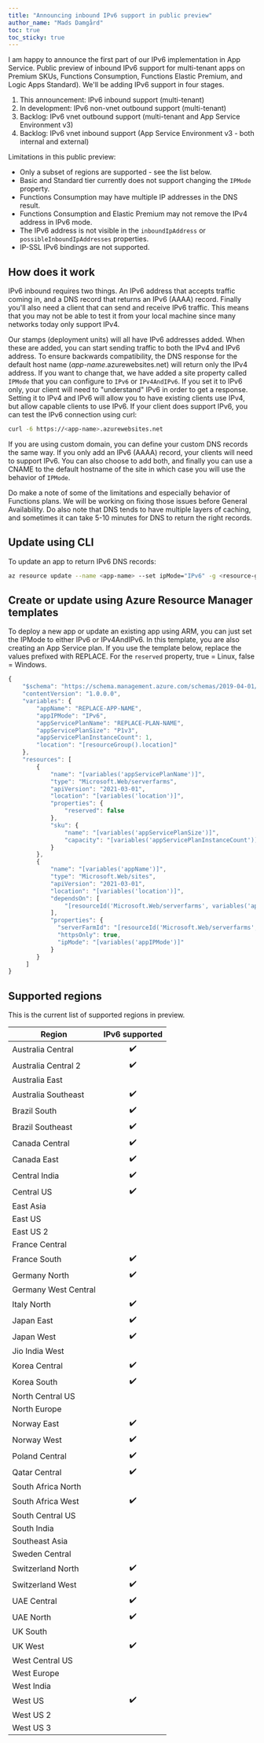 ```yaml
---
title: "Announcing inbound IPv6 support in public preview"
author_name: "Mads Damgård"
toc: true
toc_sticky: true
---
```


I am happy to announce the first part of our IPv6 implementation in App Service. Public preview of inbound IPv6 support for multi-tenant apps on Premium SKUs, Functions Consumption, Functions Elastic Premium, and Logic Apps Standard). We'll be adding IPv6 support in four stages.

1. This announcement: IPv6 inbound support (multi-tenant)
1. In development: IPv6 non-vnet outbound support (multi-tenant)
1. Backlog: IPv6 vnet outbound support (multi-tenant and App Service Environment v3)
1. Backlog: IPv6 vnet inbound support (App Service Environment v3 - both internal and external)

Limitations in this public preview:

* Only a subset of regions are supported - see the list below.
* Basic and Standard tier currently does not support changing the `IPMode` property.
* Functions Consumption may have multiple IP addresses in the DNS result.
* Functions Consumption and Elastic Premium may not remove the IPv4 address in IPv6 mode.
* The IPv6 address is not visible in the `inboundIpAddress` or `possibleInboundIpAddresses` properties.
* IP-SSL IPv6 bindings are not supported.

## How does it work

IPv6 inbound requires two things. An IPv6 address that accepts traffic coming in, and a DNS record that returns an IPv6 (AAAA) record. Finally you'll also need a client that can send and receive IPv6 traffic. This means that you may not be able to test it from your local machine since many networks today only support IPv4.

Our stamps (deployment units) will all have IPv6 addresses added. When these are added, you can start sending traffic to both the IPv4 and IPv6 address. To ensure backwards compatibility, the DNS response for the default host name (_app-name_.azurewebsites.net) will return only the IPv4 address. If you want to change that, we have added a site property called `IPMode` that you can configure to `IPv6` or `IPv4AndIPv6`. If you set it to IPv6 only, your client will need to "understand" IPv6 in order to get a response. Setting it to IPv4 and IPv6 will allow you to have existing clients use IPv4, but allow capable clients to use IPv6. If your client does support IPv6, you can test the IPv6 connection using curl:

```bash
curl -6 https://<app-name>.azurewebsites.net
```

If you are using custom domain, you can define your custom DNS records the same way. If you only add an IPv6 (AAAA) record, your clients will need to support IPv6. You can also choose to add both, and finally you can use a CNAME to the default hostname of the site in which case you will use the behavior of `IPMode`.

Do make a note of some of the limitations and especially behavior of Functions plans. We will be working on fixing those issues before General Availability. Do also note that DNS tends to have multiple layers of caching, and sometimes it can take 5-10 minutes for DNS to return the right records.

## Update using CLI

To update an app to return IPv6 DNS records:

```bash
az resource update --name <app-name> --set ipMode="IPv6" -g <resource-group-name> --resource-type "Microsoft.Web/sites"
```

## Create or update using Azure Resource Manager templates

To deploy a new app or update an existing app using ARM, you can just set the IPMode to either IPv6 or IPv4AndIPv6. In this template, you are also creating an App Service plan. If you use the template below, replace the values prefixed with REPLACE. For the `reserved` property, true = Linux, false = Windows.

```javascript
{
    "$schema": "https://schema.management.azure.com/schemas/2019-04-01/deploymentTemplate.json#",
    "contentVersion": "1.0.0.0",
    "variables": {
        "appName": "REPLACE-APP-NAME",
        "appIPMode": "IPv6",
        "appServicePlanName": "REPLACE-PLAN-NAME",
        "appServicePlanSize": "P1v3",
        "appServicePlanInstanceCount": 1,
        "location": "[resourceGroup().location]"
    },
    "resources": [
        {
            "name": "[variables('appServicePlanName')]",
            "type": "Microsoft.Web/serverfarms",
            "apiVersion": "2021-03-01",
            "location": "[variables('location')]",
            "properties": {
                "reserved": false
            },
            "sku": {
                "name": "[variables('appServicePlanSize')]",
                "capacity": "[variables('appServicePlanInstanceCount')]"
            }
        },
        {
            "name": "[variables('appName')]",
            "type": "Microsoft.Web/sites",
            "apiVersion": "2021-03-01",
            "location": "[variables('location')]",
            "dependsOn": [
                "[resourceId('Microsoft.Web/serverfarms', variables('appServicePlanName'))]"
            ],
            "properties": {
              "serverFarmId": "[resourceId('Microsoft.Web/serverfarms', variables('appServicePlanName'))]",
              "httpsOnly": true,
              "ipMode": "[variables('appIPMode')]"
            }
        }
     ]
}
```

## Supported regions

This is the current list of supported regions in preview.

| Region               | IPv6 supported        |
| -------------------- | :-------------------: |
| Australia Central    | :heavy_check_mark:    |
| Australia Central 2  | :heavy_check_mark:    |
| Australia East       |                       |
| Australia Southeast  | :heavy_check_mark:    |
| Brazil South         | :heavy_check_mark:    |
| Brazil Southeast     | :heavy_check_mark:    |
| Canada Central       | :heavy_check_mark:    |
| Canada East          | :heavy_check_mark:    |
| Central India        | :heavy_check_mark:    |
| Central US           | :heavy_check_mark:    |
| East Asia            |                       |
| East US              |                       |
| East US 2            |                       |
| France Central       |                       |
| France South         | :heavy_check_mark:    |
| Germany North        | :heavy_check_mark:    |
| Germany West Central |                       |
| Italy North          | :heavy_check_mark:    |
| Japan East           | :heavy_check_mark:    |
| Japan West           | :heavy_check_mark:    |
| Jio India West       |                       |
| Korea Central        | :heavy_check_mark:    |
| Korea South          | :heavy_check_mark:    |
| North Central US     |                       |
| North Europe         |                       |
| Norway East          | :heavy_check_mark:    |
| Norway West          | :heavy_check_mark:    |
| Poland Central       | :heavy_check_mark:    |
| Qatar Central        | :heavy_check_mark:    |
| South Africa North   |                       |
| South Africa West    | :heavy_check_mark:    |
| South Central US     |                       |
| South India          |                       |
| Southeast Asia       |                       |
| Sweden Central       |                       |
| Switzerland North    | :heavy_check_mark:    |
| Switzerland West     | :heavy_check_mark:    |
| UAE Central          | :heavy_check_mark:    |
| UAE North            | :heavy_check_mark:    |
| UK South             |                       |
| UK West              | :heavy_check_mark:    |
| West Central US      |                       |
| West Europe          |                       |
| West India           |                       |
| West US              | :heavy_check_mark:    |
| West US 2            |                       |
| West US 3            |                       |